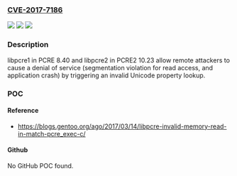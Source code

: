 ### [CVE-2017-7186](https://cve.mitre.org/cgi-bin/cvename.cgi?name=CVE-2017-7186)
![](https://img.shields.io/static/v1?label=Product&message=n%2Fa&color=blue)
![](https://img.shields.io/static/v1?label=Version&message=n%2Fa&color=blue)
![](https://img.shields.io/static/v1?label=Vulnerability&message=n%2Fa&color=brighgreen)

### Description

libpcre1 in PCRE 8.40 and libpcre2 in PCRE2 10.23 allow remote attackers to cause a denial of service (segmentation violation for read access, and application crash) by triggering an invalid Unicode property lookup.

### POC

#### Reference
- https://blogs.gentoo.org/ago/2017/03/14/libpcre-invalid-memory-read-in-match-pcre_exec-c/

#### Github
No GitHub POC found.

